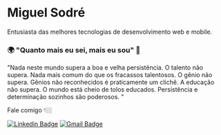 # Miguel Sodré

  
Entusiasta das melhores tecnologias de desenvolvimento web e mobile.


### 🌍  "Quanto mais eu sei, mais eu sou"  🧠

  
"Nada neste mundo supera a boa e velha persistência. O talento não supera. Nada mais comum do que os fracassos talentosos. O gênio não supera. Gênios não reconhecidos é praticamente um clichê. A educação não supera. O mundo está cheio de tolos educados. Persistência e determinação sozinhos são poderosos. "

Fale comigo 👇🏼

[![Linkedin Badge](https://img.shields.io/badge/-Diego%20Fernandes-6633cc?style=flat-square&logo=Linkedin&logoColor=white&link=https://www.linkedin.com/in/miguel-sodré-36485a1a2/)](https://www.linkedin.com/in/miguel-sodré-36485a1a2/) [![Gmail Badge](https://img.shields.io/badge/-diego.schell.f@gmail.com-6633cc?style=flat-square&logo=Gmail&logoColor=white&link=mailto:miguel.sodre.007@gmail.com)](mailto:miguel.sodre.007@gmail.com)

